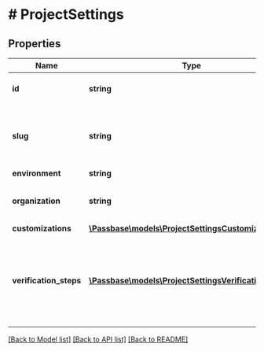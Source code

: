 # # ProjectSettings

## Properties

Name | Type | Description | Notes
------------ | ------------- | ------------- | -------------
**id** | **string** | Unique ID of the project | [optional]
**slug** | **string** | Slugs are meant to be a way to verify people just with the link | [optional]
**environment** | **string** |  | [optional]
**organization** | **string** | Name of the organization that owns this project | [optional]
**customizations** | [**\Passbase\models\ProjectSettingsCustomizations**](ProjectSettingsCustomizations.md) |  | [optional]
**verification_steps** | [**\Passbase\models\ProjectSettingsVerificationSteps[]**](ProjectSettingsVerificationSteps.md) | List of the steps through which the user must go through to complete their verification | [optional]

[[Back to Model list]](../../README.md#models) [[Back to API list]](../../README.md#endpoints) [[Back to README]](../../README.md)

